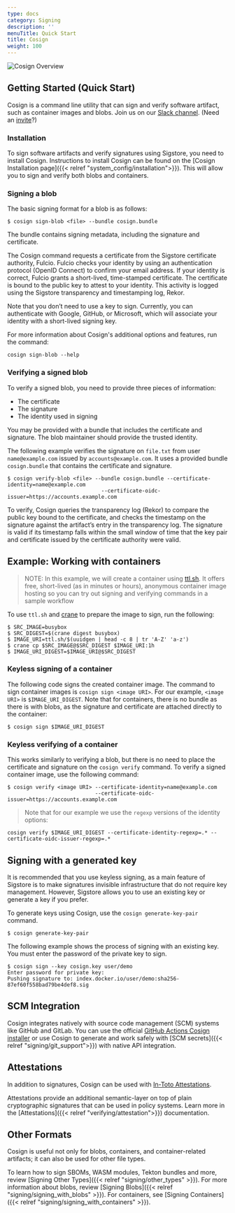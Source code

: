```yaml
---
type: docs
category: Signing
description: ''
menuTitle: Quick Start
title: Cosign
weight: 100
---
```


![Cosign Overview](/sigstore_cosign-horizontal-color.svg)

## Getting Started (Quick Start)

Cosign is a command line utility that can sign and verify software artifact, such as container images and blobs.
Join us on our [Slack channel](https://sigstore.slack.com/). (Need an [invite](https://links.sigstore.dev/slack-invite)?)

### Installation

To sign software artifacts and verify signatures using Sigstore, you need to install Cosign. Instructions to install Cosign can be found on the [Cosign Installation page]({{< relref "system_config/installation">}}). This will allow you to sign and verify both blobs and containers.

### Signing a blob

The basic signing format for a blob is as follows:

```
$ cosign sign-blob <file> --bundle cosign.bundle
```

The bundle contains signing metadata, including the signature and certificate.

The Cosign command requests a certificate from the Sigstore certificate authority, Fulcio. Fulcio checks your identity by using an authentication protocol (OpenID Connect) to confirm your email address. If your identity is correct, Fulcio grants a short-lived, time-stamped certificate. The certificate is bound to the public key to attest to your identity. This activity is logged using the Sigstore transparency and timestamping log, Rekor.

Note that you don’t need to use a key to sign. Currently, you can authenticate with Google, GitHub, or Microsoft, which will associate your identity with a short-lived signing key. 

For more information about Cosign's additional options and features, run the command:

```
cosign sign-blob --help
```

### Verifying a signed blob

To verify a signed blob, you need to provide three pieces of information:

- The certificate
- The signature
- The identity used in signing

You may be provided with a bundle that includes the certificate and signature. The blob maintainer should provide the trusted identity.

The following example verifies the signature on `file.txt` from user `name@example.com` issued by `accounts@example.com`. It uses a provided bundle `cosign.bundle` that contains the certificate and signature.

```
$ cosign verify-blob <file> --bundle cosign.bundle --certificate-identity=name@example.com
                              --certificate-oidc-issuer=https://accounts.example.com
```

To verify, Cosign queries the transparency log (Rekor) to compare the public key bound to the certificate, and checks the timestamp on the signature against the artifact’s entry in the transparency log. The signature is valid if its timestamp falls within the small window of time that the key pair and certificate issued by the certificate authority were valid.

## Example: Working with containers

> NOTE: In this example, we will create a container using [ttl.sh](https://ttl.sh/).  It offers free, short-lived (as in minutes or hours), anonymous container image hosting so you can try out signing and verifying commands in a sample workflow

To use `ttl.sh` and [crane](https://github.com/google/go-containerregistry/tree/main/cmd/crane) to prepare the image to sign, run the following:

```
$ SRC_IMAGE=busybox
$ SRC_DIGEST=$(crane digest busybox)
$ IMAGE_URI=ttl.sh/$(uuidgen | head -c 8 | tr 'A-Z' 'a-z')
$ crane cp $SRC_IMAGE@$SRC_DIGEST $IMAGE_URI:1h
$ IMAGE_URI_DIGEST=$IMAGE_URI@$SRC_DIGEST
```

### Keyless signing of a container

The following code signs the created container image.  The command to sign container images is `cosign sign <image URI>`.  For our example, `<image URI>` is `$IMAGE_URI_DIGEST`. Note that for containers, there is no bundle as there is with blobs, as the signature and certificate are attached directly to the container:

```
$ cosign sign $IMAGE_URI_DIGEST
```

### Keyless verifying of a container

This works similarly to verifying a blob, but there is no need to place the certificate and signature on the `cosign verify` command. To verify a signed container image, use the following command:

```
$ cosign verify <image URI> --certificate-identity=name@example.com
                            --certificate-oidc-issuer=https://accounts.example.com
```

> Note that for our example we use the `regexp` versions of the identity options:

```
cosign verify $IMAGE_URI_DIGEST --certificate-identity-regexp=.* --certificate-oidc-issuer-regexp=.*
```

## Signing with a generated key

It is recommended that you use keyless signing, as a main feature of Sigstore is to make signatures invisible infrastructure that do not require key management. However, Sigstore allows you to use an existing key or generate a key if you prefer.

To generate keys using Cosign, use the `cosign generate-key-pair` command.

```
$ cosign generate-key-pair
```

The following example shows the process of signing with an existing key. You must enter the password of the private key to sign.

```
$ cosign sign --key cosign.key user/demo
Enter password for private key:
Pushing signature to: index.docker.io/user/demo:sha256-87ef60f558bad79be4def8.sig
```
## SCM Integration

Cosign integrates natively with source code management (SCM) systems like GitHub and GitLab. You can use the official [GitHub Actions Cosign installer](https://github.com/marketplace/actions/cosign-installer) or use Cosign to generate and work safely with [SCM secrets]({{< relref "signing/git_support">}}) with native API integration.

## Attestations

In addition to signatures, Cosign can be used with [In-Toto Attestations](https://github.com/in-toto/attestation).

Attestations provide an additional semantic-layer on top of plain cryptographic signatures that can be used in policy systems. Learn more in the [Attestations]({{< relref "verifying/attestation">}}) documentation.

## Other Formats

Cosign is useful not only for blobs, containers, and container-related artifacts; it can also be used for other file types.

To learn how to sign SBOMs, WASM modules, Tekton bundles and more, review [Signing Other Types]({{< relref "signing/other_types" >}}). For more information about blobs, review [Signing Blobs]({{< relref "signing/signing_with_blobs" >}}). For containers, see [Signing Containers]({{< relref "signing/signing_with_containers" >}}).
